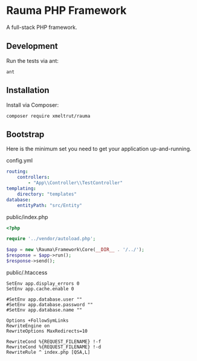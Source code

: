 Rauma PHP Framework
===================

A full-stack PHP framework.

Development
-----------

Run the tests via ant:

    ant

Installation
------------

Install via Composer:

    composer require xmeltrut/rauma


Bootstrap
---------

Here is the minimum set you need to get your application up-and-running.

config.yml

```yaml
routing:
    controllers:
        - "App\\Controller\\TestController"
templating:
    directory: "templates"
database:
    entityPath: "src/Entity"
```

public/index.php

```php
<?php

require '../vendor/autoload.php';

$app = new \Rauma\Framework\Core(__DIR__ . '/../');
$response = $app->run();
$response->send();
```

public/.htaccess

```
SetEnv app.display_errors 0
SetEnv app.cache.enable 0

#SetEnv app.database.user ""
#SetEnv app.database.password ""
#SetEnv app.database.name ""

Options +FollowSymLinks
RewriteEngine on
RewriteOptions MaxRedirects=10

RewriteCond %{REQUEST_FILENAME} !-f
RewriteCond %{REQUEST_FILENAME} !-d
RewriteRule ^ index.php [QSA,L]
```
